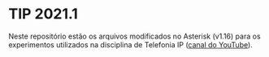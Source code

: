 # TIP 2021.1

Neste repositório estão os arquivos modificados no Asterisk (v1.16) para os experimentos utilizados na disciplina de Telefonia IP ([canal do YouTube](https://youtube.com/playlist?list=PLje9mMro7hT1TEeLGdDZOibZwzJg17V7Q)).
